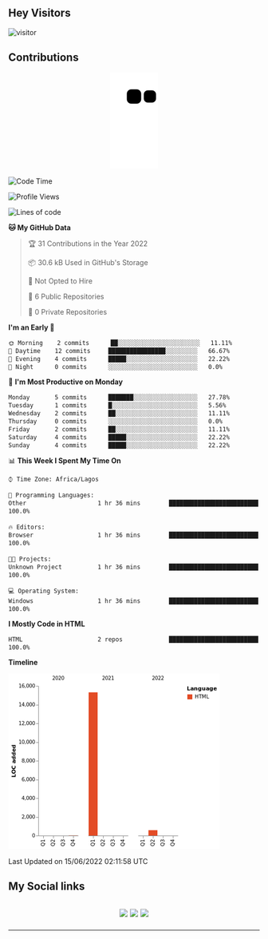 ## Hey Visitors
![visitor](https://profile-counter.glitch.me/akum2/count.svg)

## Contributions
<p align="center">
  <img src="https://raw.githubusercontent.com/akum2/akum2/output/github-contribution-grid-snake.svg" />
</p>

<!--START_SECTION:waka-->
![Code Time](http://img.shields.io/badge/Code%20Time-1%20hr%2036%20mins-blue)

![Profile Views](http://img.shields.io/badge/Profile%20Views-78-blue)

![Lines of code](https://img.shields.io/badge/From%20Hello%20World%20I%27ve%20Written-16%20Thousand%20lines%20of%20code-blue)

**🐱 My GitHub Data** 

> 🏆 31 Contributions in the Year 2022
 > 
> 📦 30.6 kB Used in GitHub's Storage 
 > 
> 🚫 Not Opted to Hire
 > 
> 📜 6 Public Repositories 
 > 
> 🔑 0 Private Repositories  
 > 
**I'm an Early 🐤** 

```text
🌞 Morning    2 commits      ██░░░░░░░░░░░░░░░░░░░░░░░   11.11% 
🌆 Daytime    12 commits     ████████████████░░░░░░░░░   66.67% 
🌃 Evening    4 commits      █████░░░░░░░░░░░░░░░░░░░░   22.22% 
🌙 Night      0 commits      ░░░░░░░░░░░░░░░░░░░░░░░░░   0.0%

```
📅 **I'm Most Productive on Monday** 

```text
Monday       5 commits      ███████░░░░░░░░░░░░░░░░░░   27.78% 
Tuesday      1 commits      █░░░░░░░░░░░░░░░░░░░░░░░░   5.56% 
Wednesday    2 commits      ██░░░░░░░░░░░░░░░░░░░░░░░   11.11% 
Thursday     0 commits      ░░░░░░░░░░░░░░░░░░░░░░░░░   0.0% 
Friday       2 commits      ██░░░░░░░░░░░░░░░░░░░░░░░   11.11% 
Saturday     4 commits      █████░░░░░░░░░░░░░░░░░░░░   22.22% 
Sunday       4 commits      █████░░░░░░░░░░░░░░░░░░░░   22.22%

```


📊 **This Week I Spent My Time On** 

```text
⌚︎ Time Zone: Africa/Lagos

💬 Programming Languages: 
Other                    1 hr 36 mins        █████████████████████████   100.0%

🔥 Editors: 
Browser                  1 hr 36 mins        █████████████████████████   100.0%

🐱‍💻 Projects: 
Unknown Project          1 hr 36 mins        █████████████████████████   100.0%

💻 Operating System: 
Windows                  1 hr 36 mins        █████████████████████████   100.0%

```

**I Mostly Code in HTML** 

```text
HTML                     2 repos             █████████████████████████   100.0%

```


**Timeline**

![Chart not found](https://raw.githubusercontent.com/akum2/akum2/main/charts/bar_graph.png) 


 Last Updated on 15/06/2022 02:11:58 UTC
<!--END_SECTION:waka-->

<h2>My Social links <h2>
<p align="center">
  <a href="https://twitter.com/Okobiona"><img src="https://img.shields.io/badge/twitter-%231DA1F2.svg?style=for-the-badge&logo=Twitter&logoColor=white"></a>
  <a href="https://www.linkedin.com/in/okobi-neris-akum-681bb4199"><img src="https://img.shields.io/badge/linkedin-%230077B5.svg?style=for-the-badge&logo=linkedin&logoColor=white"></a>
  <a href="https://instagram.com/Okobiona"><img src="https://img.shields.io/badge/instagram-%23E4405F.svg?style=for-the-badge&logo=Instagram&logoColor=white"></a>
</p>
<hr>
